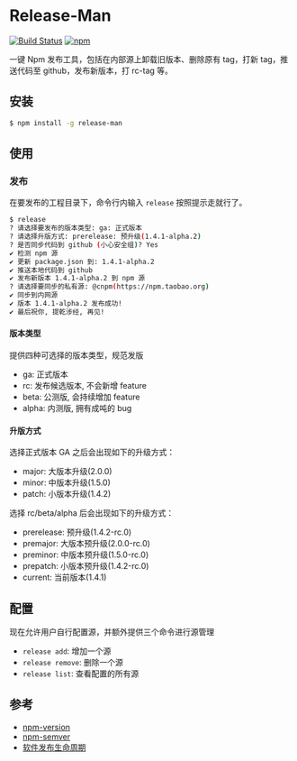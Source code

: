 # Release-Man

[![Build Status](https://travis-ci.org/malcolmyu/release-man.svg?branch=master)](https://travis-ci.org/malcolmyu/release-man)
[![npm](https://img.shields.io/npm/v/release-man.svg?maxAge=60)](https://www.npmjs.com/package/release-man)

一键 Npm 发布工具，包括在内部源上卸载旧版本、删除原有 tag，打新 tag，推送代码至 github，发布新版本，打 rc-tag 等。

## 安装

```bash
$ npm install -g release-man
```

## 使用

### 发布

在要发布的工程目录下，命令行内输入 `release` 按照提示走就行了。

```bash
$ release
? 请选择要发布的版本类型: ga: 正式版本
? 请选择升版方式: prerelease: 预升级(1.4.1-alpha.2)
? 是否同步代码到 github (小心安全组)? Yes
✔ 检测 npm 源
✔ 更新 package.json 到: 1.4.1-alpha.2
✔ 推送本地代码到 github
✔ 发布新版本 1.4.1-alpha.2 到 npm 源
? 请选择要同步的私有源: @cnpm(https://npm.taobao.org)
✔ 同步到内网源
✔ 版本 1.4.1-alpha.2 发布成功!
✔ 最后祝你, 提乾涉经, 再见!
```

#### 版本类型

提供四种可选择的版本类型，规范发版

- ga: 正式版本
- rc: 发布候选版本, 不会新增 feature
- beta: 公测版, 会持续增加 feature
- alpha: 内测版, 拥有成吨的 bug

#### 升版方式

选择正式版本 GA 之后会出现如下的升级方式：

- major: 大版本升级(2.0.0)
- minor: 中版本升级(1.5.0)
- patch: 小版本升级(1.4.2)

选择 rc/beta/alpha 后会出现如下的升级方式：

- prerelease: 预升级(1.4.2-rc.0)
- premajor: 大版本预升级(2.0.0-rc.0)
- preminor: 中版本预升级(1.5.0-rc.0)
- prepatch: 小版本预升级(1.4.2-rc.0)
- current: 当前版本(1.4.1)

## 配置

现在允许用户自行配置源，并额外提供三个命令进行源管理

- `release add`: 增加一个源
- `release remove`: 删除一个源
- `release list`: 查看配置的所有源

## 参考

- [npm-version](https://docs.npmjs.com/cli/version)
- [npm-semver](https://www.npmjs.com/package/semver)
- [软件发布生命周期](https://en.wikipedia.org/wiki/Software_release_life_cycle)
